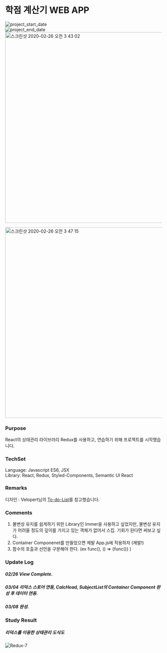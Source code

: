 # 학점 계산기 WEB APP
![project_start_date](https://img.shields.io/badge/Project%20Start%20Date-2020--02--26-informational.svg)   
![project_end_date](https://img.shields.io/badge/Project%20End%20Date-2020--03--08-informational.svg)   
<img width="614" alt="스크린샷 2020-02-26 오전 3 43 02" src="https://user-images.githubusercontent.com/52201658/75276871-4ebc2a00-584a-11ea-9506-d2dfd10b493c.png">

<img width="614" alt="스크린샷 2020-02-26 오전 3 47 15" src="https://user-images.githubusercontent.com/52201658/75277115-c38f6400-584a-11ea-9138-7967edd8f180.png">



### Purpose
React의 상태관리 라이브러리 Redux를 사용하고, 연습하기 위해 프로젝트를 시작했습니다.

### TechSet
Language: Javascript ES6, JSX   
Library: React, Redux, Styled-Components, Semantic UI React   

### Remarks
디자인 : Velopert님의 [To-do-List](https://react.vlpt.us/mashup-todolist/)를 참고했습니다.

### Comments
1. 불변성 유지를 쉽게하기 위한 Library인 Immer을 사용하고 싶었지만, 불변성 유지가 어려울 정도의 깊이를 가지고 있는 객체가 없어서 스킵.
기회가 된다면 써보고 싶다.   
2. Container Componenet를 만들었으면 제발 App.js에 적용하자 (제발!)   
3. 함수의 호출과 선언을 구분해야 한다. (ex func(), () => {func()} )


### Update Log
##### 02/26 View Complete.
##### 03/04 리덕스 스토어 연동, CalcHead, SubjectList의 Container Component 완성 후 데이터 연동.
##### 03/08 완성. 

### Study Result

##### 리덕스를 이용한 상태관리 도식도 
![Redux-7](https://user-images.githubusercontent.com/52201658/75629458-9285a980-5c25-11ea-90bd-e1ec6bbab7df.jpg)





